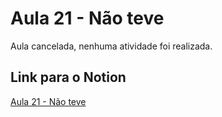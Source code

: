 # Aula 21 - Não teve

Aula cancelada, nenhuma atividade foi realizada.

## Link para o Notion

[Aula 21 - Não teve](https://jgabsx.notion.site/Aula-21-N-o-teve-10d9eafe7a5f808bbbb1e0e9e41b7ea0?pvs=25)